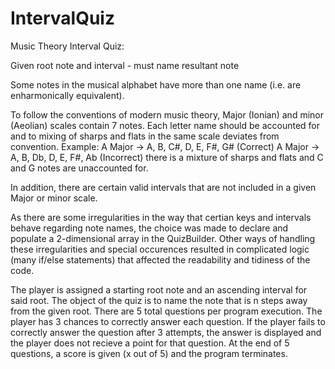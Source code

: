 # IntervalQuiz
Music Theory Interval Quiz:

Given root note and interval - must name resultant note

Some notes in the musical alphabet have more than one name (i.e. are enharmonically equivalent). 

To follow the conventions of modern music theory, Major (Ionian) and minor (Aeolian) scales contain 7 notes. 
Each letter name should be accounted for and to mixing of sharps and flats in the same scale deviates from convention.
Example:
A Major -> A, B, C#, D, E, F#, G# (Correct)
A Major -> A, B, Db, D, E, F#, Ab (Incorrect) there is a mixture of sharps and flats and C and G notes are unaccounted for.

In addition, there are certain valid intervals that are not included in a given Major or minor scale.

As there are some irregularities in the way that certian keys and intervals behave regarding note names, the choice was made to declare and populate a 2-dimensional array in the QuizBuilder. Other ways of handling these irregularities and special occurences resulted in complicated logic (many if/else statements) that affected the readability and tidiness of the code.

The player is assigned a starting root note and an ascending interval for said root. 
The object of the quiz is to name the note that is n steps away from the given root.
There are 5 total questions per program execution.
The player has 3 chances to correctly answer each question. If the player fails to correctly answer the question after 3 attempts, the answer is displayed and the player does not recieve a point for that question.
At the end of 5 questions, a score is given (x out of 5) and the program terminates.
